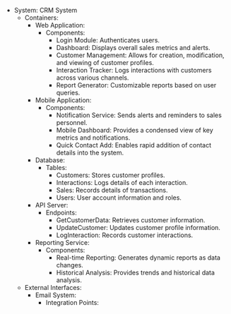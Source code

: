 - System: CRM System
  - Containers:
    - Web Application:
      - Components:
        - Login Module: Authenticates users.
        - Dashboard: Displays overall sales metrics and alerts.
        - Customer Management: Allows for creation, modification, and viewing of customer profiles.
        - Interaction Tracker: Logs interactions with customers across various channels.
        - Report Generator: Customizable reports based on user queries.
    - Mobile Application:
      - Components:
        - Notification Service: Sends alerts and reminders to sales personnel.
        - Mobile Dashboard: Provides a condensed view of key metrics and notifications.
        - Quick Contact Add: Enables rapid addition of contact details into the system.
    - Database:
      - Tables:
        - Customers: Stores customer profiles.
        - Interactions: Logs details of each interaction.
        - Sales: Records details of transactions.
        - Users: User account information and roles.
    - API Server:
      - Endpoints:
        - GetCustomerData: Retrieves customer information.
        - UpdateCustomer: Updates customer profile information.
        - LogInteraction: Records customer interactions.
    - Reporting Service:
      - Components:
        - Real-time Reporting: Generates dynamic reports as data changes.
        - Historical Analysis: Provides trends and historical data analysis.
  - External Interfaces:
    - Email System:
      - Integration Points:
